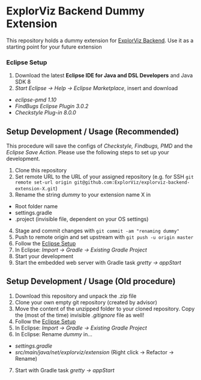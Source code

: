 # ExplorViz Backend Dummy Extension

This repository holds a dummy extension for [ExplorViz Backend](https://github.com/ExplorViz/explorviz-backend). Use it as a starting point for your future extension

### Eclipse Setup
1. Download the latest **Eclipse IDE for Java and DSL Developers** and Java SDK 8
2. *Start Eclipse -> Help -> Eclipse Marketplace*, insert and download
- *eclipse-pmd 1.10*
- *FindBugs Eclipse Plugin 3.0.2*
- *Checkstyle Plug-in 8.0.0*

## Setup Development / Usage (Recommended)
This procedure will save the configs of *Checkstyle, Findbugs, PMD* and the *Eclipse Save Action*. Please use the following steps to set up your development.

1. Clone this repository
2. Set remote URL to the URL of your assigned repository (e.g. for SSH `git remote set-url origin git@github.com:ExplorViz/explorviz-backend-extension-X.git`)
3. Rename the string *dummy* to your extension name X in 
- Root folder name
- settings.gradle
- .project (invisible file, dependent on your OS settings)
4. Stage and commit changes with `git commit -am "renaming dummy"`
5. Push to remote origin and set upstream with `git push -u origin master`
6. Follow the [Eclipse Setup](https://github.com/ExplorViz/explorviz-backend-extension-dummy#eclipse-setup)
7. In Eclipse: *Import -> Gradle -> Existing Gradle Project*
8. Start your development
9. Start the embedded web server with Gradle task *gretty -> appStart*

## Setup Development / Usage (Old procedure)
1. Download this repository and unpack the .zip file
2. Clone your own empty git repository (created by advisor)
3. Move the content of the unzipped folder to your cloned repository. Copy the (most of the time) invisible *.gitignore* file as well!
4. Follow the [Eclipse Setup](https://github.com/ExplorViz/explorviz-backend-extension-dummy#eclipse-setup)
5. In Eclipse: *Import -> Gradle -> Existing Gradle Project*
6. In Eclipse: Rename *dummy* in...
- *settings.gradle*
- *src/main/java/net/explorviz/extension* (Right click -> Refactor -> Rename)
7. Start with Gradle task *gretty -> appStart*

